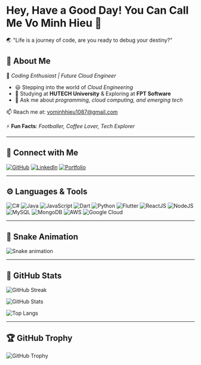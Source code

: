 # Hey, Have a Good Day! You Can Call Me **Vo Minh Hieu** 👋

🌏 "Life is a journey of code, are you ready to debug your destiny?"

## 🧲 **About Me**

🚀 *Coding Enthusiast | Future Cloud Engineer*  
- 😃 Stepping into the world of *Cloud Engineering*  
- 🌱 Studying at **HUTECH University** & Exploring at **FPT Software**  
- 💬 Ask me about *programming, cloud computing, and emerging tech*  

📫 Reach me at: [vominhhieu1087@gmail.com](mailto:vominhhieu1087@gmail.com)

⚡ **Fun Facts**: *Footballer, Coffee Lover, Tech Explorer*

---

## 📌 **Connect with Me**
[![GitHub](https://img.shields.io/badge/GitHub-000?style=for-the-badge&logo=github)](https://github.com/oneraix)
[![LinkedIn](https://img.shields.io/badge/LinkedIn-blue?style=for-the-badge&logo=linkedin)](your-linkedin-url)
[![Portfolio](https://img.shields.io/badge/Portfolio-00bfa5?style=for-the-badge&logo=firefox)](your-portfolio-url)

---

## ⚙ **Languages & Tools**
![C#](https://img.shields.io/badge/C%23-239120?style=for-the-badge&logo=c-sharp&logoColor=white)
![Java](https://img.shields.io/badge/Java-ED8B00?style=for-the-badge&logo=java&logoColor=white)
![JavaScript](https://img.shields.io/badge/JavaScript-F7DF1E?style=for-the-badge&logo=javascript&logoColor=black)
![Dart](https://img.shields.io/badge/Dart-0175C2?style=for-the-badge&logo=dart&logoColor=white)
![Python](https://img.shields.io/badge/Python-3776AB?style=for-the-badge&logo=python&logoColor=white)
![Flutter](https://img.shields.io/badge/Flutter-02569B?style=for-the-badge&logo=flutter&logoColor=white)
![ReactJS](https://img.shields.io/badge/React-61DAFB?style=for-the-badge&logo=react&logoColor=black)
![NodeJS](https://img.shields.io/badge/Node.js-339933?style=for-the-badge&logo=nodedotjs&logoColor=white)
![MySQL](https://img.shields.io/badge/MySQL-4479A1?style=for-the-badge&logo=mysql&logoColor=white)
![MongoDB](https://img.shields.io/badge/MongoDB-4EA94B?style=for-the-badge&logo=mongodb&logoColor=white)
![AWS](https://img.shields.io/badge/AWS-FF9900?style=for-the-badge&logo=amazonaws&logoColor=white)
![Google Cloud](https://img.shields.io/badge/Google%20Cloud-4285F4?style=for-the-badge&logo=google-cloud&logoColor=white)

---

## 🐍 **Snake Animation**
![Snake animation](https://github.com/oneraix/oneraix/blob/output/github-contribution-grid-snake.svg)

---

## 🔭 **GitHub Stats**
![GitHub Streak](https://github-readme-streak-stats.herokuapp.com/?user=oneraix&theme=dark)

![GitHub Stats](https://github-readme-stats.vercel.app/api?username=oneraix&show_icons=true&theme=dark)

![Top Langs](https://github-readme-stats.vercel.app/api/top-langs/?username=oneraix&layout=compact&theme=dark)

---

## 🏆 **GitHub Trophy**
![GitHub Trophy](https://github-profile-trophy.vercel.app/?username=oneraix&theme=onedark)
